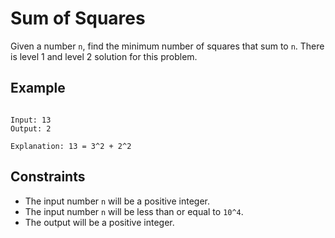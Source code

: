 # Sum of Squares

Given a number `n`, find the minimum number of squares that sum to `n`.
There is level 1 and level 2 solution for this problem.

## Example

```plaintext

Input: 13
Output: 2

Explanation: 13 = 3^2 + 2^2
```

## Constraints

- The input number `n` will be a positive integer.
- The input number `n` will be less than or equal to `10^4`.
- The output will be a positive integer.
